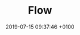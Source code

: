 ---
title: Flow
description: Animate Sketch designs in seconds and export production ready code. 
link: https://createwithflow.com/
image: "/assets/images/flow.png"
category: 
- Design-to-code
- Animation
date: 2019-07-15 09:37:46 +0100
---